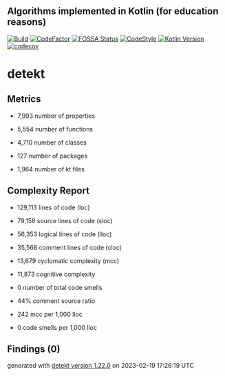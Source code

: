 ## Algorithms implemented in Kotlin (for education reasons)
[![Build](https://github.com/ashtanko/algorithms-in-depth/actions/workflows/ci.yml/badge.svg)](https://github.com/ashtanko/algorithms-in-depth/actions/workflows/ci.yml)
[![CodeFactor](https://www.codefactor.io/repository/github/ashtanko/algorithms-in-depth/badge?s=7695146d601eed2335afea606646a11e5be21b50)](https://www.codefactor.io/repository/github/ashtanko/algorithms-in-depth)
[![FOSSA Status](https://app.fossa.com/api/projects/git%2Bgithub.com%2Fashtanko%2Falgorithms-in-depth.svg?type=shield)](https://app.fossa.com/projects/git%2Bgithub.com%2Fashtanko%2Falgorithms-in-depth?ref=badge_shield)
[![CodeStyle](https://img.shields.io/badge/code%20style-%E2%9D%A4-FF4081.svg)](https://ktlint.github.io/)
[![Kotlin Version](https://img.shields.io/badge/kotlin-1.8.20-blue.svg)](http://kotlinlang.org/)
[![codecov](https://codecov.io/gh/ashtanko/algorithms-in-depth/branch/master/graph/badge.svg?token=JEU9EIJMHA)](https://codecov.io/gh/ashtanko/algorithms-in-depth)
# detekt

## Metrics

* 7,993 number of properties

* 5,554 number of functions

* 4,710 number of classes

* 127 number of packages

* 1,964 number of kt files

## Complexity Report

* 129,113 lines of code (loc)

* 79,158 source lines of code (sloc)

* 56,353 logical lines of code (lloc)

* 35,568 comment lines of code (cloc)

* 13,679 cyclomatic complexity (mcc)

* 11,873 cognitive complexity

* 0 number of total code smells

* 44% comment source ratio

* 242 mcc per 1,000 lloc

* 0 code smells per 1,000 lloc

## Findings (0)

generated with [detekt version 1.22.0](https://detekt.dev/) on 2023-02-19 17:26:19 UTC
